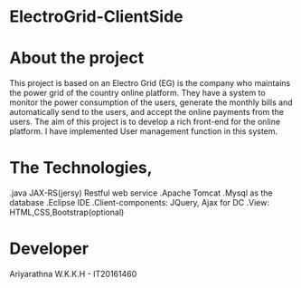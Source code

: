 # ElectroGrid-ClientSide

# About the project
This project is based on an Electro Grid (EG) is the company who maintains the power grid of the country online platform. They have a system to monitor the power consumption of the users, generate the monthly bills and automatically send to the users, and accept the online payments from the users. The aim of this project is to develop a rich front-end for the online platform. I have implemented User management function in this system.

# The Technologies,
.java JAX-RS(jersy) Restful web service
.Apache Tomcat
.Mysql as the database
.Eclipse IDE
.Client-components: JQuery, Ajax for DC
.View: HTML,CSS,Bootstrap(optional)

# Developer
Ariyarathna W.K.K.H - IT20161460
